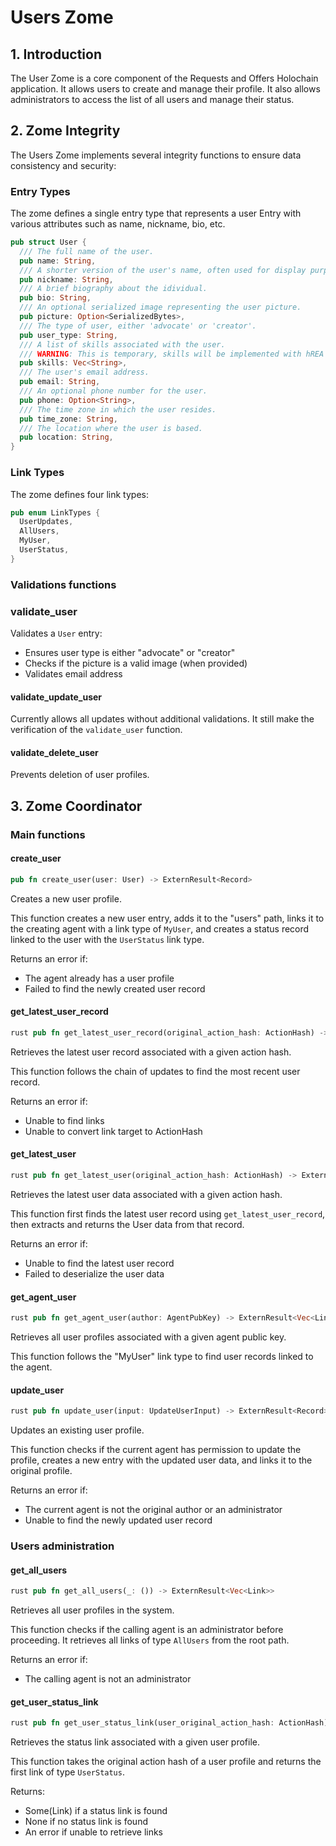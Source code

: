 # Users Zome

## 1. Introduction

The User Zome is a core component of the Requests and Offers Holochain application. It allows users to create and manage their profile. It also allows administrators to access the list of all users and manage their status.

## 2. Zome Integrity

The Users Zome implements several integrity functions to ensure data consistency and security:

### Entry Types

The zome defines a single entry type that represents a user Entry with various attributes such as name, nickname, bio, etc.

``` rust
pub struct User {
  /// The full name of the user.
  pub name: String,
  /// A shorter version of the user's name, often used for display purposes.
  pub nickname: String,
  /// A brief biography about the idividual.
  pub bio: String,
  /// An optional serialized image representing the user picture.
  pub picture: Option<SerializedBytes>,
  /// The type of user, either 'advocate' or 'creator'.
  pub user_type: String,
  /// A list of skills associated with the user.
  /// WARNING: This is temporary, skills will be implemented with hREA and maybe a new entry type.
  pub skills: Vec<String>,
  /// The user's email address.
  pub email: String,
  /// An optional phone number for the user.
  pub phone: Option<String>,
  /// The time zone in which the user resides.
  pub time_zone: String,
  /// The location where the user is based.
  pub location: String,
}
```

### Link Types

The zome defines four link types:

``` rust
pub enum LinkTypes {
  UserUpdates,
  AllUsers,
  MyUser,
  UserStatus,
}
```

### Validations functions

### validate_user

Validates a `User` entry:
- Ensures user type is either "advocate" or "creator"
- Checks if the picture is a valid image (when provided)
- Validates email address

#### validate_update_user

Currently allows all updates without additional validations. It still make the verification of the `validate_user` function.

#### validate_delete_user

Prevents deletion of user profiles.

## 3. Zome Coordinator

### Main functions

#### create_user

``` rust
pub fn create_user(user: User) -> ExternResult<Record>
```

Creates a new user profile.

This function creates a new user entry, adds it to the "users" path, links it to the creating agent with a link type of `MyUser`, and creates a status record linked to the user with the `UserStatus` link type.

Returns an error if:
- The agent already has a user profile
- Failed to find the newly created user record

#### get_latest_user_record

``` rust
rust pub fn get_latest_user_record(original_action_hash: ActionHash) -> ExternResult<Option<Record>>
```

Retrieves the latest user record associated with a given action hash.

This function follows the chain of updates to find the most recent user record.

Returns an error if:
- Unable to find links
- Unable to convert link target to ActionHash

#### get_latest_user

``` rust
rust pub fn get_latest_user(original_action_hash: ActionHash) -> ExternResult<User>
```

Retrieves the latest user data associated with a given action hash.

This function first finds the latest user record using `get_latest_user_record`, then extracts and returns the User data from that record.

Returns an error if:
- Unable to find the latest user record
- Failed to deserialize the user data

#### get_agent_user

``` rust
rust pub fn get_agent_user(author: AgentPubKey) -> ExternResult<Vec<Link>>
```

Retrieves all user profiles associated with a given agent public key.

This function follows the "MyUser" link type to find user records linked to the agent.

#### update_user

``` rust
rust pub fn update_user(input: UpdateUserInput) -> ExternResult<Record>
```

Updates an existing user profile.

This function checks if the current agent has permission to update the profile,
creates a new entry with the updated user data, and links it to the original profile.

Returns an error if:
- The current agent is not the original author or an administrator
- Unable to find the newly updated user record


### Users administration

#### get_all_users

``` rust
rust pub fn get_all_users(_: ()) -> ExternResult<Vec<Link>>
```

Retrieves all user profiles in the system.

This function checks if the calling agent is an administrator before proceeding.
It retrieves all links of type `AllUsers` from the root path.

Returns an error if:
- The calling agent is not an administrator

#### get_user_status_link

``` rust
rust pub fn get_user_status_link(user_original_action_hash: ActionHash) -> ExternResult<Option<Link>>
```

Retrieves the status link associated with a given user profile.

This function takes the original action hash of a user profile and returns the first link of type `UserStatus`.

Returns:
- Some(Link) if a status link is found
- None if no status link is found
- An error if unable to retrieve links